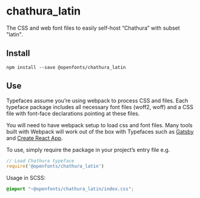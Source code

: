 
# chathura_latin

The CSS and web font files to easily self-host “Chathura” with subset "latin".

## Install

`npm install --save @openfonts/chathura_latin`

## Use

Typefaces assume you’re using webpack to process CSS and files. Each typeface
package includes all necessary font files (woff2, woff) and a CSS file with
font-face declarations pointing at these files.

You will need to have webpack setup to load css and font files. Many tools built
with Webpack will work out of the box with Typefaces such as [Gatsby](https://github.com/gatsbyjs/gatsby)
and [Create React App](https://github.com/facebookincubator/create-react-app).

To use, simply require the package in your project’s entry file e.g.

```javascript
// Load Chathura typeface
require('@openfonts/chathura_latin')
```

Usage in SCSS:
```scss
@import "~@openfonts/chathura_latin/index.css";
```
